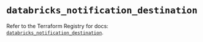 # `databricks_notification_destination`

Refer to the Terraform Registry for docs: [`databricks_notification_destination`](https://registry.terraform.io/providers/databricks/databricks/1.68.0/docs/resources/notification_destination).
